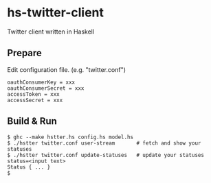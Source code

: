 hs-twitter-client
=================

Twitter client written in Haskell

## Prepare

Edit configuration file. (e.g. "twitter.conf")

    oauthConsumerKey = xxx
    oauthConsumerSecret = xxx
    accessToken = xxx
    accessSecret = xxx

## Build & Run

    $ ghc --make hstter.hs config.hs model.hs
    $ ./hstter twitter.conf user-stream       # fetch and show your statuses
    $ ./hstter twitter.conf update-statuses   # update your statuses
    status=<input text>
    Status { ... }
    $ 


